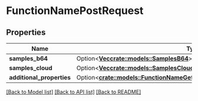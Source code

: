 # FunctionNamePostRequest

## Properties

Name | Type | Description | Notes
------------ | ------------- | ------------- | -------------
**samples_b64** | Option<[**Vec<crate::models::SamplesB64>**](samples_b64.md)> |  | [optional]
**samples_cloud** | Option<[**Vec<crate::models::SamplesCloud>**](samples_cloud.md)> |  | [optional]
**additional_properties** | Option<[**crate::models::FunctionNameGet200ResponseCustomParamsValueType**](__functionName__get_200_response_custom_params_value_type.md)> |  | [optional]

[[Back to Model list]](../README.md#documentation-for-models) [[Back to API list]](../README.md#documentation-for-api-endpoints) [[Back to README]](../README.md)


